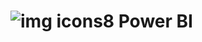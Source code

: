 # ![img icons8](https://github.com/user-attachments/assets/685b99b0-d185-4456-aaa1-cdf5590a9743) Power BI
